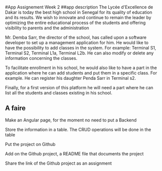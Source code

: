 #App Assignement Week 2
##app description 
The Lycée d'Excellence de Dakar is today the best high school in Senegal for its quality of education and its results. We wish to innovate and continue to remain the leader by optimizing the entire educational process of the students and offering visibility to parents and the administration

Mr. Demba Sarr, the director of the school, has called upon a software developer to set up a management application for him. He would like to have the possibility to add classes in the system. For example: Terminal S1, Terminal S2, Terminal L1a, Terminal L2b. He can also modify or delete any information concerning the classes.



To facilitate enrollment in his school, he would also like to have a part in the application where he can add students and put them in a specific class. For example. He can register his daughter Penda Sarr in Terminal s2.



Finally, for a first version of this platform he will need a part where he can list all the students and classes existing in his school.
## A faire

Make an Angular page, for the moment no need to put a Backend

Store the information in a table. The CRUD operations will be done in the table

Put the project on Github

Add on the Github project, a README file that documents the project

Share the link of the Github project as an assignment